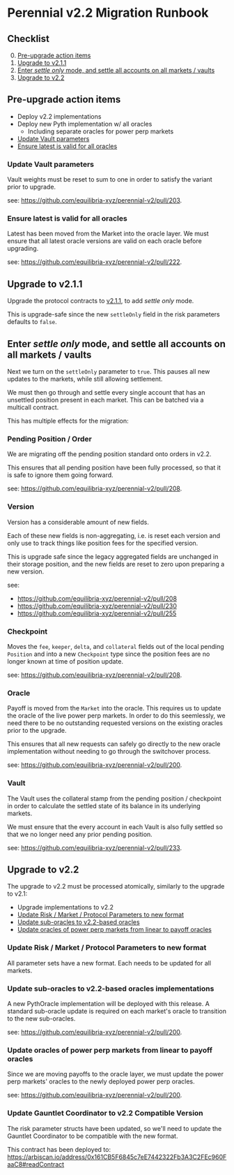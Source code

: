 # Perennial v2.2 Migration Runbook

## Checklist

0. [Pre-upgrade action items](#pre-upgrade-action-items)
1. [Upgrade to v2.1.1](#upgrade-to-v211)
2. [Enter *settle only* mode, and settle all accounts on all markets / vaults](#enter-settle-only-mode-and-settle-all-accounts-on-all-markets--vaults)
3. [Upgrade to v2.2](#upgrade-to-v22)

## Pre-upgrade action items

- Deploy v2.2 implementations
- Deploy new Pyth implementation w/ all oracles
  - Including separate oracles for power perp markets
- [Update Vault parameters](#update-vault-parameters)
- [Ensure latest is valid for all oracles](#ensure-latest-is-valid-for-all-oracles)

### Update Vault parameters

Vault weights must be reset to sum to one in order to satisfy the variant prior to upgrade.

see: https://github.com/equilibria-xyz/perennial-v2/pull/203.

### Ensure latest is valid for all oracles

Latest has been moved from the Market into the oracle layer. We must ensure that all latest oracle versions are valid on each oracle before upgrading.

see: https://github.com/equilibria-xyz/perennial-v2/pull/222.

## Upgrade to v2.1.1

Upgrade the protocol contracts to [v2.1.1](https://github.com/equilibria-xyz/perennial-v2/pull/257), to add *settle only* mode.

This is upgrade-safe since the new `settleOnly` field in the risk parameters defaults to `false`.

## Enter *settle only* mode, and settle all accounts on all markets / vaults

Next we turn on the `settleOnly` parameter to `true`. This pauses all new updates to the markets, while still allowing settlement.

We must then go through and settle every single account that has an unsettled position present in each market. This can be batched via a multicall contract.

This has multiple effects for the migration:

### Pending Position / Order

We are migrating off the pending position standard onto orders in v2.2.

This ensures that all pending position have been fully processed, so that it is safe to ignore them going forward.

see: https://github.com/equilibria-xyz/perennial-v2/pull/208.

### Version

Version has a considerable amount of new fields.

Each of these new fields is non-aggregating, i.e. is reset each version and only use to track things like position fees for the specified version.

This is upgrade safe since the legacy aggregated fields are unchanged in their storage position, and the new fields are reset to zero upon preparing a new version.

see:
- https://github.com/equilibria-xyz/perennial-v2/pull/208
- https://github.com/equilibria-xyz/perennial-v2/pull/230
- https://github.com/equilibria-xyz/perennial-v2/pull/255

### Checkpoint

Moves the `fee`, `keeper`, `delta`, and `collateral` fields out of the local pending `Position` and into a new `Checkpoint` type since the position fees are no longer known at time of position update.

see: https://github.com/equilibria-xyz/perennial-v2/pull/208.

### Oracle

Payoff is moved from the `Market` into the oracle. This requires us to update the oracle of the live power perp markets. In order to do this seemlessly, we need there to be no outstanding requested versions on the existing oracles prior to the upgrade.

This ensures that all new requests can safely go directly to the new oracle implementation without needing to go through the switchover process.

see: https://github.com/equilibria-xyz/perennial-v2/pull/200.

### Vault

The Vault uses the collateral stamp from the pending position / checkpoint in order to calculate the settled state of its balance in its underlying markets.

We must ensure that the every account in each Vault is also fully settled so that we no longer need any prior pending position.

see: https://github.com/equilibria-xyz/perennial-v2/pull/233.

## Upgrade to v2.2

The upgrade to v2.2 must be processed atomically, similarly to the upgrade to v2.1:

- Upgrade implementations to v2.2
- [Update Risk / Market / Protocol Parameters to new format](#update-risk--market--protocol-parameters-to-new-format)
- [Update sub-oracles to v2.2-based oracles](#update-sub-oracles-to-v22-based-oracles-implementations)
- [Update oracles of power perp markets from linear to payoff oracles](#update-oracles-of-power-perp-markets-from-linear-to-payoff-oracles)

### Update Risk / Market / Protocol Parameters to new format

All parameter sets have a new format. Each needs to be updated for all markets.

### Update sub-oracles to v2.2-based oracles implementations

A new PythOracle implementation will be deployed with this release. A standard sub-oracle update is required on each market's oracle to transition to the new sub-oracles.

see: https://github.com/equilibria-xyz/perennial-v2/pull/200.

### Update oracles of power perp markets from linear to payoff oracles

Since we are moving payoffs to the oracle layer, we must update the power perp markets' oracles to the newly deployed power perp oracles.

see: https://github.com/equilibria-xyz/perennial-v2/pull/200.

### Update Gauntlet Coordinator to v2.2 Compatible Version

The risk parameter structs have been updated, so we'll need to update the Gauntlet Coordinator to be compatible with the new format.

This contract has been deployed to: https://arbiscan.io/address/0x161CB5F6845c7eE7442322Fb3A3C2FEc960FaaC8#readContract